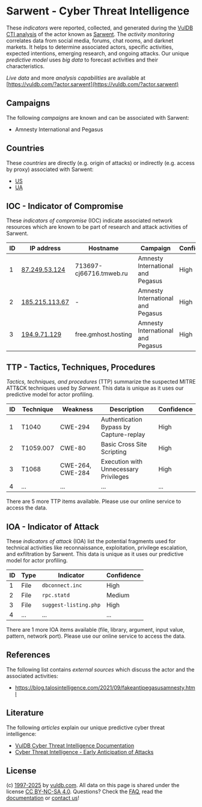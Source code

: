 # Sarwent - Cyber Threat Intelligence

These _indicators_ were reported, collected, and generated during the [VulDB CTI analysis](https://vuldb.com/?kb.cti) of the actor known as [Sarwent](https://vuldb.com/?actor.sarwent). The _activity monitoring_ correlates data from social media, forums, chat rooms, and darknet markets. It helps to determine associated actors, specific activities, expected intentions, emerging research, and ongoing attacks. Our unique _predictive model_ uses _big data_ to forecast activities and their characteristics.

_Live data_ and more _analysis capabilities_ are available at [https://vuldb.com/?actor.sarwent](https://vuldb.com/?actor.sarwent)

## Campaigns

The following _campaigns_ are known and can be associated with Sarwent:

* Amnesty International and Pegasus

## Countries

These _countries_ are directly (e.g. origin of attacks) or indirectly (e.g. access by proxy) associated with Sarwent:

* [US](https://vuldb.com/?country.us)
* [UA](https://vuldb.com/?country.ua)

## IOC - Indicator of Compromise

These _indicators of compromise_ (IOC) indicate associated network resources which are known to be part of research and attack activities of Sarwent.

ID | IP address | Hostname | Campaign | Confidence
-- | ---------- | -------- | -------- | ----------
1 | [87.249.53.124](https://vuldb.com/?ip.87.249.53.124) | 713697-cj66716.tmweb.ru | Amnesty International and Pegasus | High
2 | [185.215.113.67](https://vuldb.com/?ip.185.215.113.67) | - | Amnesty International and Pegasus | High
3 | [194.9.71.129](https://vuldb.com/?ip.194.9.71.129) | free.gmhost.hosting | Amnesty International and Pegasus | High

## TTP - Tactics, Techniques, Procedures

_Tactics, techniques, and procedures_ (TTP) summarize the suspected MITRE ATT&CK techniques used by _Sarwent_. This data is unique as it uses our predictive model for actor profiling.

ID | Technique | Weakness | Description | Confidence
-- | --------- | -------- | ----------- | ----------
1 | T1040 | CWE-294 | Authentication Bypass by Capture-replay | High
2 | T1059.007 | CWE-80 | Basic Cross Site Scripting | High
3 | T1068 | CWE-264, CWE-284 | Execution with Unnecessary Privileges | High
4 | ... | ... | ... | ...

There are 5 more TTP items available. Please use our online service to access the data.

## IOA - Indicator of Attack

These _indicators of attack_ (IOA) list the potential fragments used for technical activities like reconnaissance, exploitation, privilege escalation, and exfiltration by Sarwent. This data is unique as it uses our predictive model for actor profiling.

ID | Type | Indicator | Confidence
-- | ---- | --------- | ----------
1 | File | `dbconnect.inc` | High
2 | File | `rpc.statd` | Medium
3 | File | `suggest-listing.php` | High
4 | ... | ... | ...

There are 1 more IOA items available (file, library, argument, input value, pattern, network port). Please use our online service to access the data.

## References

The following list contains _external sources_ which discuss the actor and the associated activities:

* https://blog.talosintelligence.com/2021/09/fakeantipegasusamnesty.html

## Literature

The following _articles_ explain our unique predictive cyber threat intelligence:

* [VulDB Cyber Threat Intelligence Documentation](https://vuldb.com/?kb.cti)
* [Cyber Threat Intelligence - Early Anticipation of Attacks](https://www.scip.ch/en/?labs.20201022)

## License

(c) [1997-2025](https://vuldb.com/?kb.changelog) by [vuldb.com](https://vuldb.com/?kb.about). All data on this page is shared under the license [CC BY-NC-SA 4.0](https://creativecommons.org/licenses/by-nc-sa/4.0/). Questions? Check the [FAQ](https://vuldb.com/?kb.faq), read the [documentation](https://vuldb.com/?kb) or [contact us](https://vuldb.com/?contact)!
